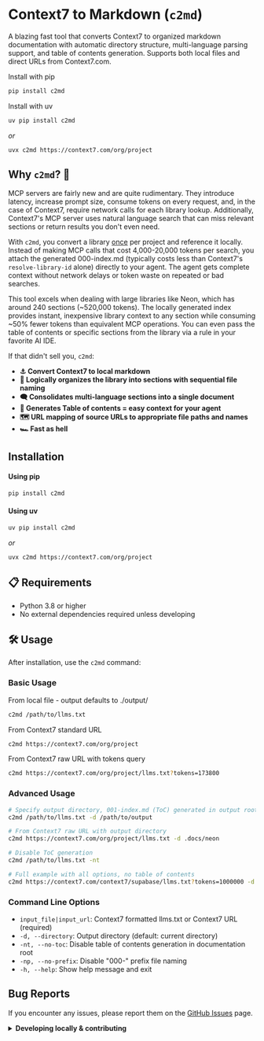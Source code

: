 # Context7 to Markdown (`c2md`)

A blazing fast tool that converts Context7 to organized markdown documentation with automatic directory structure, multi-language parsing support, and table of contents generation. Supports both local files and direct URLs from Context7.com.

Install with pip
```bash
pip install c2md
```
Install with uv
```bash
uv pip install c2md
```
*or*
```bash
uvx c2md https://context7.com/org/project
```

## Why `c2md`? 🤔

MCP servers are fairly new and are quite rudimentary. They introduce latency, increase prompt size, consume tokens on every request, and, in the case of Context7, require network calls for each library lookup. Additionally, Context7's MCP server uses natural language search that can miss relevant sections or return results you don't even need.

With `c2md`, you convert a library <ins>once</ins> per project and reference it locally. Instead of making MCP calls that cost 4,000-20,000 tokens per search, you attach the generated 000-index.md (typically costs less than Context7's `resolve-library-id` alone) directly to your agent. The agent gets complete context without network delays or token waste on repeated or bad searches.

This tool excels when dealing with large libraries like Neon, which has around 240 sections (~520,000 tokens). The locally generated index provides instant, inexpensive library context to any section while consuming ~50% fewer tokens than equivalent MCP operations. You can even pass the table of contents or specific sections from the library via a rule in your favorite AI IDE.

If that didn't sell you, `c2md`:

- **⚓ Convert Context7 to local markdown**
- **🧠 Logically organizes the library into sections with sequential file naming**
- **🗨️ Consolidates multi-language sections into a single document**
- **📜 Generates Table of contents = easy context for your agent**
- **🗺️ URL mapping of source URLs to appropriate file paths and names** 
- **🏎️ Fast as hell**

## Installation

#### Using pip

```bash
pip install c2md
```

#### Using uv

```bash
uv pip install c2md
```
*or*
```bash
uvx c2md https://context7.com/org/project
```

## 📋 Requirements

- Python 3.8 or higher
- No external dependencies required unless developing

## 🛠️ Usage

After installation, use the `c2md` command:

### Basic Usage

From local file - output defaults to ./output/
```bash
c2md /path/to/llms.txt
```
From Context7 standard URL
```bash
c2md https://context7.com/org/project
```
From Context7 raw URL with tokens query
```bash
c2md https://context7.com/org/project/llms.txt?tokens=173800
```

### Advanced Usage

```bash
# Specify output directory, 001-index.md (ToC) generated in output root
c2md /path/to/llms.txt -d /path/to/output

# From Context7 raw URL with output directory
c2md https://context7.com/org/project/llms.txt -d .docs/neon

# Disable ToC generation
c2md /path/to/llms.txt -nt

# Full example with all options, no table of contents
c2md https://context7.com/context7/supabase/llms.txt?tokens=1000000 -d /path/to/output -nt 
```

### Command Line Options

- `input_file|input_url`: Context7 formatted llms.txt or Context7 URL (required)
- `-d, --directory`: Output directory (default: current directory)
- `-nt, --no-toc`: Disable table of contents generation in documentation root
- `-np, --no-prefix`: Disable "000-" prefix file naming
- `-h, --help`: Show help message and exit

## Bug Reports

If you encounter any issues, please report them on the [GitHub Issues](https://github.com/crisp-sh/context7-to-markdown/issues) page.

<details>
    <summary>
    <strong>Developing locally & contributing</strong>
    </summary>

### Contributing 🤝

Contributions are welcome! Please feel free to submit a PR if you would like to contribute or have an issue.

### Development Installation

```bash
# Clone the repository
git clone https://github.com/crisp-sh/context7-to-markdown.git
cd context7-to-markdown

# Install in development mode
pip install -e .
```

### Output Structure

The tool creates an organized directory structure:

```
output/
├── 001-index.md                    # Table of contents (if enabled)
├── domain1.com/
│   ├── section1/
│   │   ├── 001-page1.md
│   │   └── 002-page2.md
│   └── section2/
│       └── 001-page3.md
└── domain2.com/
    └── docs/
        └── 001-guide.md
```

### Context7 Format

The tool processes Context7 format files, which should contain entries with:
- **SOURCE**: URL or source identifier
- **CONTENT**: The actual content to be converted
- **TITLE**: Optional title for the content
- **LANGUAGE**: Denotes a multi-language document

### Architecture

The tool consists of several modular components:

- **Parser**: Processes Context7 format files
- **URL Mapper**: Maps source URLs to file paths
- **File Organizer**: Organizes content into directory structures
- **Markdown Writer**: Generates clean markdown files
- **Index Generator**: Creates table of contents

### Testing

Run the test suite using Hatch:

```bash
# Run tests
hatch run test

# Run tests with coverage
hatch run test-cov

# Run specific test file
hatch run test tests/test_specific.py
```

### Legacy Testing

```bash
# Install development dependencies
pip install -e ".[dev]"

# Run tests
python -m unittest discover tests

# Run tests with coverage
python -m unittest discover tests
```

### Releasing

This project uses automated versioned releases with [Hatch](https://hatch.pypa.io/) for version management.

#### Quick Release

```bash
# Create a patch release (0.1.0 → 0.1.1)
hatch run release patch

# Create a minor release (0.1.0 → 0.2.0)
hatch run release minor

# Create a major release (0.1.0 → 1.0.0)
hatch run release major
```

#### Development Setup

```bash
# Clone the repository
git clone https://github.com/crisp-sh/context7-to-markdown.git
cd context7-to-markdown

# Create a virtual environment
python -m venv venv
source venv/bin/activate  # On Windows: venv\Scripts\activate

# Install
pip install -e .
```

#### Running Tests

```bash
# Run all tests with Hatch
hatch run test

# Run specific test file
hatch run test tests/test_specific.py

# Run tests with coverage
hatch run test-cov
```
</details>
